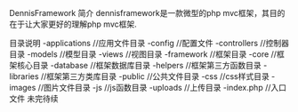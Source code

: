 DennisFramework
简介
dennisframework是一款微型的php mvc框架，其目的在于让大家更好的理解php mvc框架.

目录说明
-applications           //应用文件目录
    -config             //配置文件
    -controllers        //控制器目录
    -models             //模型目录
    -views              //视图目录
-framework              //框架目录
    -core               //框架核心目录
    -database           //框架数据库目录
    -helpers            //框架第三方函数目录
    -libraries          //框架第三方类库目录
-public                 //公共文件目录
    -css                //css样式目录
    -images             //图片文件目录
    -js                 //js函数目录
    -uploads            //上传目录
-index.php              //入口文件
未完待续